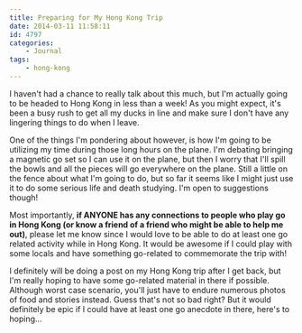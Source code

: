 ```yaml
---
title: Preparing for My Hong Kong Trip
date: 2014-03-11 11:58:11
id: 4797
categories:
	- Journal
tags:
	- hong-kong
---
```


I haven't had a chance to really talk about this much, but I'm actually going to be headed to Hong Kong in less than a week! As you might expect, it's been a busy rush to get all my ducks in line and make sure I don't have any lingering things to do when I leave.

One of the things I'm pondering about however, is how I'm going to be utilizing my time during those long hours on the plane. I'm debating bringing a magnetic go set so I can use it on the plane, but then I worry that I'll spill the bowls and all the pieces will go everywhere on the plane. Still a little on the fence about what I'm going to do, but so far it seems like I might just use it to do some serious life and death studying. I'm open to suggestions though!

Most importantly, **if ANYONE has any connections to people who play go in Hong Kong (or know a friend of a friend who might be able to help me out)**, please let me know since I would love to be able to do at least one go related activity while in Hong Kong. It would be awesome if I could play with some locals and have something go-related to commemorate the trip with!

I definitely will be doing a post on my Hong Kong trip after I get back, but I'm really hoping to have some go-related material in there if possible. Although worst case scenario, you'll just have to endure numerous photos of food and stories instead. Guess that's not so bad right? But it would definitely be epic if I could have at least one go anecdote in there, here's to hoping...